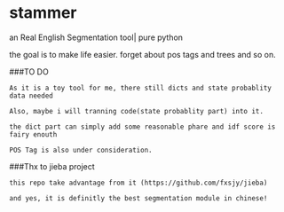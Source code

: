 stammer
=======

an Real English Segmentation tool| pure python

the goal is to make life easier. forget about pos tags and trees and so on.

###TO DO

    As it is a toy tool for me, there still dicts and state probablity data needed

    Also, maybe i will tranning code(state probablity part) into it.

    the dict part can simply add some reasonable phare and idf score is fairy enouth

    POS Tag is also under consideration.

###Thx to jieba project

    this repo take advantage from it (https://github.com/fxsjy/jieba)

    and yes, it is definitly the best segmentation module in chinese!

